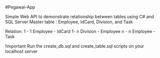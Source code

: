 #Pegawai-App

Simple Web API to demonstrate relationship between tables using C# and SQL Server
Master table : Employee, IdCard, Division, and Task

Relation:
1 - 1 Employee - IdCard
1- n Division - Employee
n - n Employee - Task

!important
Run the create_db.sql and create_table.sql scripts on your localhost server
